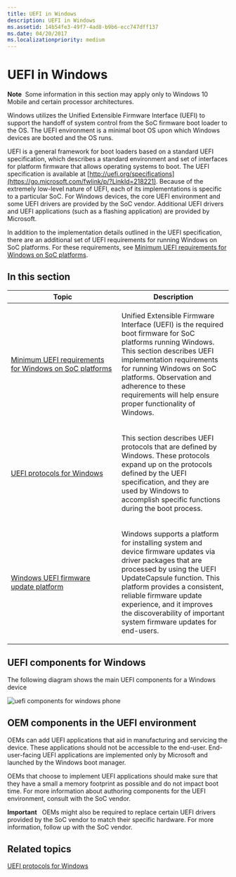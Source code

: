 ```yaml
---
title: UEFI in Windows
description: UEFI in Windows
ms.assetid: 14b54fe3-49f7-4ad8-b9b6-ecc747dff137
ms.date: 04/20/2017
ms.localizationpriority: medium
---
```


# UEFI in Windows


**Note**  Some information in this section may apply only to Windows 10 Mobile and certain processor architectures.

 

Windows utilizes the Unified Extensible Firmware Interface (UEFI) to support the handoff of system control from the SoC firmware boot loader to the OS. The UEFI environment is a minimal boot OS upon which Windows devices are booted and the OS runs.

UEFI is a general framework for boot loaders based on a standard UEFI specification, which describes a standard environment and set of interfaces for platform firmware that allows operating systems to boot. The UEFI specification is available at [http://uefi.org/specifications](https://go.microsoft.com/fwlink/p/?LinkId=218221). Because of the extremely low-level nature of UEFI, each of its implementations is specific to a particular SoC. For Windows devices, the core UEFI environment and some UEFI drivers are provided by the SoC vendor. Additional UEFI drivers and UEFI applications (such as a flashing application) are provided by Microsoft.

In addition to the implementation details outlined in the UEFI specification, there are an additional set of UEFI requirements for running Windows on SoC platforms. For these requirements, see [Minimum UEFI requirements for Windows on SoC platforms](minimum-uefi-requirements-for-windows-on-soc-platforms.md).

## In this section


<table>
<colgroup>
<col width="50%" />
<col width="50%" />
</colgroup>
<thead>
<tr class="header">
<th>Topic</th>
<th>Description</th>
</tr>
</thead>
<tbody>
<tr class="odd">
<td><p><a href="minimum-uefi-requirements-for-windows-on-soc-platforms.md" data-raw-source="[Minimum UEFI requirements for Windows on SoC platforms](minimum-uefi-requirements-for-windows-on-soc-platforms.md)">Minimum UEFI requirements for Windows on SoC platforms</a></p></td>
<td><p>Unified Extensible Firmware Interface (UEFI) is the required boot firmware for SoC platforms running Windows. This section describes UEFI implementation requirements for running Windows on SoC platforms. Observation and adherence to these requirements will help ensure proper functionality of Windows.</p></td>
</tr>
<tr class="even">
<td><p><a href="uefi-protocols-for-windows.md" data-raw-source="[UEFI protocols for Windows](uefi-protocols-for-windows.md)">UEFI protocols for Windows</a></p></td>
<td><p>This section describes UEFI protocols that are defined by Windows. These protocols expand up on the protocols defined by the UEFI specification, and they are used by Windows to accomplish specific functions during the boot process.</p></td>
</tr>
<tr class="odd">
<td><p><a href="windows-uefi-firmware-update-platform.md" data-raw-source="[Windows UEFI firmware update platform](windows-uefi-firmware-update-platform.md)">Windows UEFI firmware update platform</a></p></td>
<td><p>Windows supports a platform for installing system and device firmware updates via driver packages that are processed by using the UEFI UpdateCapsule function. This platform provides a consistent, reliable firmware update experience, and it improves the discoverability of important system firmware updates for end-users.</p></td>
</tr>
</tbody>
</table>

 

## UEFI components for Windows


The following diagram shows the main UEFI components for a Windows device

![uefi components for windows phone](images/oem-uefi-components.png)

## OEM components in the UEFI environment


OEMs can add UEFI applications that aid in manufacturing and servicing the device. These applications should not be accessible to the end-user. End-user-facing UEFI applications are implemented only by Microsoft and launched by the Windows boot manager.

OEMs that choose to implement UEFI applications should make sure that they have a small a memory footprint as possible and do not impact boot time. For more information about authoring components for the UEFI environment, consult with the SoC vendor.

**Important**   OEMs might also be required to replace certain UEFI drivers provided by the SoC vendor to match their specific hardware. For more information, follow up with the SoC vendor.

 

## Related topics
[UEFI protocols for Windows](uefi-protocols-for-windows.md)  



